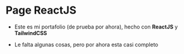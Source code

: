 # Page ReactJS



- Este es mi portafolio (de prueba por ahora), hecho con <b>ReactJS</b> y <b>TailwindCSS</b>



* Le falta algunas cosas, pero por ahora esta casi completo
